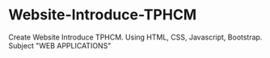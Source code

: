# Website-Introduce-TPHCM
Create Website Introduce TPHCM.
Using HTML, CSS, Javascript, Bootstrap.
Subject "WEB APPLICATIONS"
